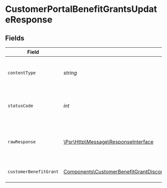 # CustomerPortalBenefitGrantsUpdateResponse


## Fields

| Field                                                                                                                                                                                                                                                                        | Type                                                                                                                                                                                                                                                                         | Required                                                                                                                                                                                                                                                                     | Description                                                                                                                                                                                                                                                                  |
| ---------------------------------------------------------------------------------------------------------------------------------------------------------------------------------------------------------------------------------------------------------------------------- | ---------------------------------------------------------------------------------------------------------------------------------------------------------------------------------------------------------------------------------------------------------------------------- | ---------------------------------------------------------------------------------------------------------------------------------------------------------------------------------------------------------------------------------------------------------------------------- | ---------------------------------------------------------------------------------------------------------------------------------------------------------------------------------------------------------------------------------------------------------------------------- |
| `contentType`                                                                                                                                                                                                                                                                | *string*                                                                                                                                                                                                                                                                     | :heavy_check_mark:                                                                                                                                                                                                                                                           | HTTP response content type for this operation                                                                                                                                                                                                                                |
| `statusCode`                                                                                                                                                                                                                                                                 | *int*                                                                                                                                                                                                                                                                        | :heavy_check_mark:                                                                                                                                                                                                                                                           | HTTP response status code for this operation                                                                                                                                                                                                                                 |
| `rawResponse`                                                                                                                                                                                                                                                                | [\Psr\Http\Message\ResponseInterface](https://www.php-fig.org/psr/psr-7/#33-psrhttpmessageresponseinterface)                                                                                                                                                                 | :heavy_check_mark:                                                                                                                                                                                                                                                           | Raw HTTP response; suitable for custom response parsing                                                                                                                                                                                                                      |
| `customerBenefitGrant`                                                                                                                                                                                                                                                       | [Components\CustomerBenefitGrantDiscord\|Components\CustomerBenefitGrantGitHubRepository\|Components\CustomerBenefitGrantDownloadables\|Components\CustomerBenefitGrantLicenseKeys\|Components\CustomerBenefitGrantCustom\|null](../../Models/Components/CustomerBenefitGrant.md) | :heavy_minus_sign:                                                                                                                                                                                                                                                           | Benefit grant updated.                                                                                                                                                                                                                                                       |